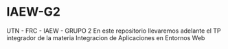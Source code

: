 # IAEW-G2
UTN - FRC - IAEW - GRUPO 2 
En este repositorio llevaremos adelante el TP integrador de la materia Integracion de Aplicaciones en Entornos Web
